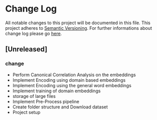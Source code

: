 # Change Log
All notable changes to this project will be documented in this file.
This project adheres to [Semantic Versioning](http://semver.org/).
For further informations about change log please go [here](http://keepachangelog.com/en/0.3.0/).

## [Unreleased]
### change
- Perform Canonical Correlation Analysis on the embeddings 
- Implement Encoding using domain based embeddings 
- Implement Encoding using the general word embeddings
- Implement training of domain embeddings
- storage of large files
- Implement Pre-Process pipeline 
- Create folder structure and Download dataset
- Project setup
